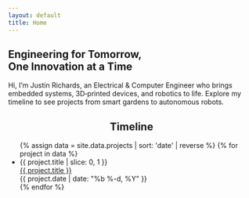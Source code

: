 ```yaml
---
layout: default
title: Home
---
```


<section class="hero">
  <h1>
    Engineering for Tomorrow,<br>
    One Innovation at a Time
  </h1>
  <p>Hi, I’m Justin Richards, an Electrical & Computer Engineer who brings embedded systems, 3D‑printed devices, and robotics to life. Explore my timeline to see projects from smart gardens to autonomous robots.</p>
</section>

<section class="timeline-section horizontal-scroll">
  <h2 style="text-align:center;">Timeline</h2>
  <div class="timeline-container">
    <ul class="timeline horizontal-timeline">
      {% assign data = site.data.projects | sort: 'date' | reverse %}
      {% for project in data %}
        <li class="timeline-item">
          <div class="timeline-icon">{{ project.title | slice: 0, 1 }}</div>
          <div class="timeline-content">
            <a href="{{ project.url | relative_url }}">{{ project.title }}</a>
          </div>
          <span class="timeline-date">{{ project.date | date: "%b %-d, %Y" }}</span>
        </li>
      {% endfor %}
    </ul>
  </div>
</section>
